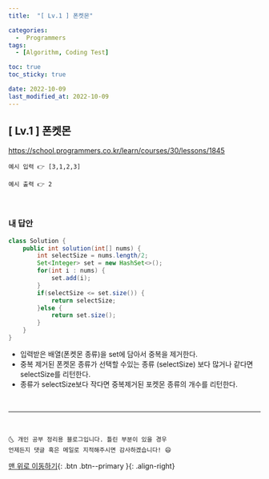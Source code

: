 ```yaml
---
title:  "[ Lv.1 ] 폰켓몬" 

categories:
  -  Programmers
tags:
  - [Algorithm, Coding Test]

toc: true
toc_sticky: true

date: 2022-10-09
last_modified_at: 2022-10-09
---
```



## [ Lv.1 ] 폰켓몬


https://school.programmers.co.kr/learn/courses/30/lessons/1845
```
예시 입력 👉 [3,1,2,3]

예시 출력 👉 2
```

<br>

### 내 답안


```java
class Solution {
    public int solution(int[] nums) {
        int selectSize = nums.length/2;
        Set<Integer> set = new HashSet<>();
        for(int i : nums) {
        	set.add(i);
        }
        if(selectSize <= set.size()) {
        	return selectSize;
        }else {
        	return set.size();
        }
    }
}

```
  - 입력받은 배열(폰켓몬 종류)을 set에 담아서 중복을 제거한다.
  - 중복 제거된 폰켓몬 종류가 선택할 수있는 종류 (selectSize) 보다 많거나 같다면 selectSize를 리턴한다.
  - 종류가 selectSize보다 작다면 중복제거된 포켓몬 종류의 개수를 리턴한다. 


<br>




***
<br>


    🌜 개인 공부 정리용 블로그입니다. 틀린 부분이 있을 경우 
    언제든지 댓글 혹은 메일로 지적해주시면 감사하겠습니다! 😄

[맨 위로 이동하기](#){: .btn .btn--primary }{: .align-right}
